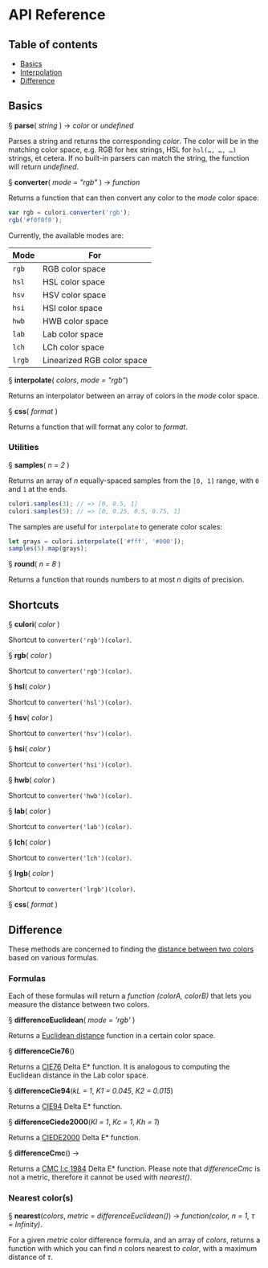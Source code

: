 # API Reference

## Table of contents

* [Basics](#basics)
* [Interpolation](#interpolation)
* [Difference](#difference)

## Basics

§ __parse__( _string_ ) → _color_ or _undefined_

Parses a string and returns the corresponding _color_. The color will be in the matching color space, e.g. RGB for hex strings, HSL for `hsl(…, …, …)` strings, et cetera. If no built-in parsers can match the string, the function will return _undefined_.

§ __converter__( _mode = "rgb"_ ) → _function_

Returns a function that can then convert any color to the _mode_ color space:

```js
var rgb = culori.converter('rgb');
rgb('#f0f0f0');
```

Currently, the available modes are: 

Mode | For
---- | ---
`rgb` | RGB color space
`hsl` | HSL color space
`hsv` | HSV color space
`hsi` | HSI color space
`hwb` | HWB color space
`lab` | Lab color space
`lch` | LCh color space
`lrgb`| Linearized RGB color space

§ __interpolate__( _colors_, _mode = "rgb"_)

Returns an interpolator between an array of colors in the _mode_ color space.

§ __css__( _format_ )

Returns a function that will format any color to _format_.

### Utilities

§ __samples__( _n = 2_ )

Returns an array of _n_ equally-spaced samples from the `[0, 1]` range, with `0` and `1` at the ends.

```js
culori.samples(3); // => [0, 0.5, 1]
culori.samples(5); // => [0, 0.25, 0.5, 0.75, 1]
```

The samples are useful for `interpolate` to generate color scales:

```js
let grays = culori.interpolate(['#fff', '#000']);
samples(5).map(grays);
```

§ __round__( _n = 8_ )

Returns a function that rounds numbers to at most _n_ digits of precision.

## Shortcuts

§ __culori__( _color_ )

Shortcut to `converter('rgb')(color)`.

§ __rgb__( _color_ )

Shortcut to `converter('rgb')(color)`.

§ __hsl__( _color_ )

Shortcut to `converter('hsl')(color)`.

§ __hsv__( _color_ )

Shortcut to `converter('hsv')(color)`.

§ __hsi__( _color_ )

Shortcut to `converter('hsi')(color)`.

§ __hwb__( _color_ )

Shortcut to `converter('hwb')(color)`.

§ __lab__( _color_ )

Shortcut to `converter('lab')(color)`.

§ __lch__( _color_ )

Shortcut to `converter('lch')(color)`.

§ __lrgb__( _color_ )

Shortcut to `converter('lrgb')(color)`.

§ __css__( _format_ )

## Difference

These methods are concerned to finding the [distance between two colors](https://en.wikipedia.org/wiki/Color_difference) based on various formulas.

### Formulas

Each of these formulas will return a _function (colorA, colorB)_ that lets you measure the distance between two colors. 

§ __differenceEuclidean__( _mode = 'rgb'_ )

Returns a [Euclidean distance](https://en.wikipedia.org/wiki/Color_difference#Euclidean) function in a certain color space.

§ __differenceCie76__()

Returns a [CIE76](https://en.wikipedia.org/wiki/Color_difference#CIE76) Delta E* function. It is analogous to computing the Euclidean distance in the Lab color space.

§ __differenceCie94__(_kL = 1_, _K1 = 0.045_, _K2 = 0.015_)

Returns a [CIE94](https://en.wikipedia.org/wiki/Color_difference#CIE94) Delta E* function.

§ __differenceCiede2000__(_Kl = 1_, _Kc = 1_, _Kh = 1_)

Returns a [CIEDE2000](https://en.wikipedia.org/wiki/Color_difference#CIEDE2000) Delta E* function.

§ __differenceCmc__() →

Returns a [CMC l:c 1984](https://en.wikipedia.org/wiki/Color_difference#CMC_l:c_(1984)) Delta E* function. Please note that _differenceCmc_ is not a metric, therefore it cannot be used with _nearest()_.

### Nearest color(s)

§ __nearest__(_colors_, _metric = differenceEuclidean()_) → _function(color, n = 1, τ = Infinity)_.

For a given _metric_ color difference formula, and an array of _colors_, returns a function with which you can find _n_ colors nearest to _color_, with a maximum distance of _τ_.

